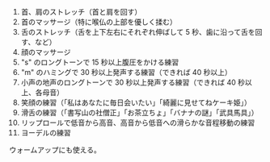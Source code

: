 1. 首、肩のストレッチ（首と肩を回す）
2. 首のマッサージ（特に喉仏の上部を優しく揉む）
3. 舌のストレッチ（舌を上下左右にそれぞれ伸ばして 5 秒、歯に沿って舌を回す、など）
4. 顔のマッサージ
5. "s" のロングトーンで 15 秒以上腹圧をかける練習
6. "m" のハミングで 30 秒以上発声する練習（できれば 40 秒以上）
7. 小声の地声のロングトーンで 30 秒以上発声する練習（できれば 40 秒以上、各母音）
8. 笑顔の練習（「私はあなたに毎日会いたい」「綺麗に見せてねケーキ姫」）
9. 滑舌の練習（「書写山の社僧正」「お茶立ちょ」「バナナの謎」「武具馬具」）
10. リップロールで低音から高音、高音から低音への滑らかな音程移動の練習
11. ヨーデルの練習

ウォームアップにも使える。
